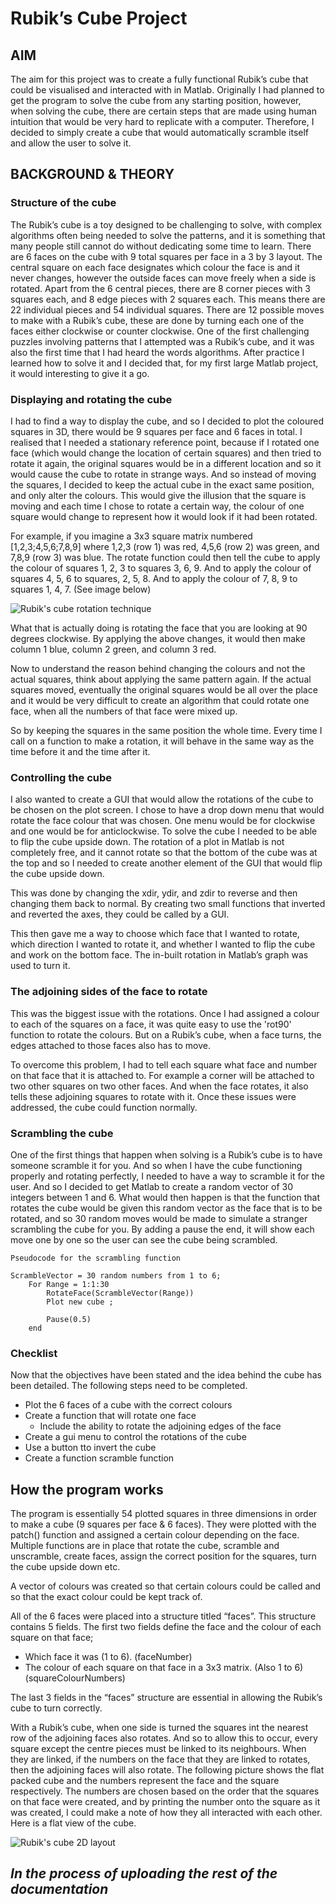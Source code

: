# Rubik’s Cube Project
## AIM
The aim for this project was to create a fully functional Rubik’s cube that could be visualised and interacted with in Matlab. Originally I had planned to get the program to solve the cube from any starting position, however, when solving the cube, there are certain steps that are made using human intuition that would be very hard to replicate with a computer. Therefore, I decided to simply create a cube that would automatically scramble itself and allow the user to solve it.


## BACKGROUND & THEORY
### Structure of the cube
The Rubik’s cube is a toy designed to be challenging to solve, with complex algorithms often being needed to solve the patterns, and it is something that many people still cannot do without dedicating some time to learn. There are 6 faces on the cube with 9 total squares per face in a 3 by 3 layout. The central square on each face designates which colour the face is and it never changes, however the outside faces can move freely when a side is rotated.
Apart from the 6 central pieces, there are 8 corner pieces with 3 squares each, and 8 edge pieces with 2 squares each. This means there are 22 individual pieces and 54 individual squares.
There are 12 possible moves to make with a Rubik’s cube, these are done by turning each one of the faces either clockwise or counter clockwise.
One of the first challenging puzzles involving patterns that I attempted was a Rubik’s cube, and it was also the first time that I had heard the words algorithms. After practice I learned how to solve it and I decided that, for my first large Matlab project, it would interesting to give it a go.

### Displaying and rotating the cube
I had to find a way to display the cube, and so I decided to plot the coloured squares in 3D, there would be 9 squares per face and 6 faces in total. I realised that I needed a stationary reference point, because if I rotated one face (which would change the location of certain squares) and then tried to rotate it again, the original squares would be in a  different location and so it would cause the
cube to rotate in strange ways. And so instead of moving the squares, I decided to keep the actual cube in the exact same position, and only alter the colours. This would give the illusion that the square is moving and each time I chose to rotate a certain way, the colour of one square would change to represent how it would look if it had been rotated. 

For example, if you imagine a 3x3 square matrix numbered [1,2,3;4,5,6;7,8,9] where 1,2,3 (row 1) was red, 4,5,6 (row 2) was green, and 7,8,9 (row 3) was blue. The rotate function could then tell the cube to apply the colour of squares 1, 2, 3 to squares 3, 6, 9. And to apply the colour of squares 4, 5, 6 to squares, 2, 5, 8. And to apply the colour of 7, 8, 9 to squares 1, 4, 7.  (See image below)

![Rubik's cube rotation technique](./images/cube-pattern-example.png)

What that is actually doing is rotating the face that you are looking at 90 degrees clockwise. By applying the above changes, it would then make column 1 blue, column 2 green, and column 3 red.

Now to understand the reason behind changing the colours and not the
actual squares, think about applying the same pattern again. If the actual squares moved, eventually the original squares would be all over the place and it would be very difficult to create an algorithm
that could rotate one face, when all the numbers of that face were mixed up. 

So by keeping the squares in the same position the whole time. Every time I call on a function to make a rotation, it will behave in the same way as the time before it and the time after it.

### Controlling the cube

I also wanted to create a GUI that would allow the rotations of the cube to be chosen on the plot screen. I chose to have a drop down menu that would rotate the face colour that was chosen. One menu would be for clockwise and one would be for anticlockwise. To solve the cube I needed to be able to flip the cube upside down. The rotation of a plot in Matlab is not completely free, and it cannot rotate so that the bottom of the cube was at the top and so I needed to create another element of the GUI that would flip the cube upside down.

This was done by changing the xdir, ydir, and zdir to reverse and then changing them back to normal. By creating two small functions that inverted and reverted the axes, they could be called by a GUI.

This then gave me a way to choose which face that I wanted to rotate, which direction I wanted to rotate it, and whether I wanted to flip the cube and work on the bottom face. The in-built rotation in Matlab’s graph was used to turn it.

### The adjoining sides of the face to rotate

This was the biggest issue with the rotations. Once I had assigned a colour to each of the squares on a face, it was quite easy to use the 'rot90' function to rotate the colours. But on a Rubik’s cube, when a face turns, the edges attached to those faces also has to move.

To overcome this problem, I had to tell each square what face and number on that face that it is attached to. For example a corner will be attached to two other squares on two other faces. And when the face rotates, it also tells these adjoining squares to rotate with it. Once these issues were addressed, the cube could function normally.

### Scrambling the cube
One of the first things that happen when solving is a Rubik’s cube is to have someone scramble it for you. And so when I have the cube functioning properly and rotating perfectly, I needed to have a way to scramble it for the user. And so I decided to get Matlab to create a random vector of 30 integers between 1 and 6. What would then happen is that the function that rotates the cube would be given this random vector as the face that is to be rotated, and so 30 random moves would be made to simulate a stranger scrambling the cube for you. By adding a pause the end, it will show each move one by one so the user can see the cube being scrambled.

```
Pseudocode for the scrambling function

ScrambleVector = 30 random numbers from 1 to 6;
    For Range = 1:1:30
        RotateFace(ScrambleVector(Range))
        Plot new cube ;
        
        Pause(0.5)
    end
```

### Checklist
Now that the objectives have been stated and the idea behind the cube has been detailed. The following steps need to be completed.

- Plot the 6 faces of a cube with the correct colours
- Create a function that will rotate one face
  - Include the ability to rotate the adjoining edges of the face
- Create a gui menu to control the rotations of the cube
- Use a button tto invert the cube
- Create a function scramble function


## How the program works
The program is essentially 54 plotted squares in three dimensions in order to make a cube (9 squares per face & 6 faces). They were plotted with the patch() function and assigned a certain colour depending on the face. Multiple functions are in place that rotate the cube, scramble and unscramble, create faces, assign the correct position for the squares, turn the cube upside down etc.

A vector of colours was created so that certain colours could be called and so that the exact colour could be kept track of.

All of the 6 faces were placed into a structure titled “faces”. This structure contains 5 fields. The first two fields define the face and the colour of each square on that face;

- Which face it was (1 to 6). (faceNumber)
- The colour of each square on that face in a 3x3 matrix. (Also 1 to 6) (squareColourNumbers)

The last 3 fields in the “faces” structure are essential in allowing the Rubik’s cube to turn correctly.

With a Rubik’s cube, when one side is turned the squares int the nearest row of the adjoining faces also rotates. And so to allow this to occur, every square except the centre pieces must be linked to its neighbours. When they are linked, if the numbers on the face that they are linked to rotates, then the adjoining faces will also rotate. The following picture shows the flat packed cube and the numbers represent the face and the square respectively. The numbers are chosen based on the order that the squares on that face were created, and by printing the number onto the square as it was created, I could make a note of how they all interacted with each other. Here is a flat view of the cube.

![Rubik's cube 2D layout](./images/cube-layout.png)


## *In the process of uploading the rest of the documentation*
